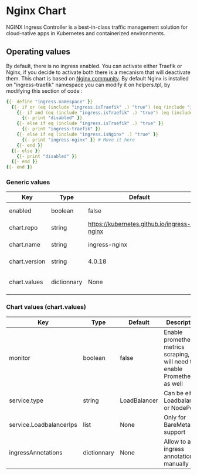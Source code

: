 # Nginx Chart

NGINX Ingress Controller is a best-in-class traffic management solution for cloud‑native apps in Kubernetes and containerized environments.

## Operating values

By default, there is no ingress enabled. You can activate either Traefik or Nginx, if you decide to activate both there is a mecanism that will deactivate them. This chart is based on [Nginx community](https://kubernetes.github.io/ingress-nginx/deploy/). By default Nginx is installed on "ingress-traefik" namespace you can modify it on helpers.tpl, by modifying this section of code :

```yaml
{{- define "ingress.namespace" }}
  {{- if or (eq (include "ingress.isTraefik" .) "true") (eq (include "ingress.isNginx" .) "true") }}
    {{- if and (eq (include "ingress.isTraefik" .) "true") (eq (include "ingress.isNginx" .) "true") }}
      {{- print "disabled" }}
    {{- else if eq (include "ingress.isTraefik" .) "true" }}
      {{- print "ingress-traefik" }}
    {{- else if eq (include "ingress.isNginx" .) "true" }}
      {{- print "ingress-nginx" }} # Move it here
    {{- end }}
  {{- else }}
    {{- print "disabled" }}
  {{- end }}
{{- end }}
```

### Generic values

| Key | Type | Default | Description |
|-----|------|---------|-------------|
| enabled | boolean | false | Enable Nginx chart |
| chart.repo | string | <https://kubernetes.github.io/ingress-nginx> | Nginx helm repository |
| chart.name | string | ingress-nginx | Nginx chart name |
| chart.version | string | 4.0.18 | Nginx chart version |
| chart.values | dictionnary | None | Watch section below |

### Chart values (chart.values)

| Key | Type | Default | Description |
|-----|------|---------|-------------|
| monitor | boolean | false | Enable prometheus metrics scraping, you will need to enable Prometheus as well |
| service.type | string | LoadBalancer | Can be either Loadbalancer or NodePort |
| service.LoadbalancerIps | list | None | Only for BareMetal support |
| ingressAnnotations | dictionnary | None | Allow to add ingress annotations manually |

